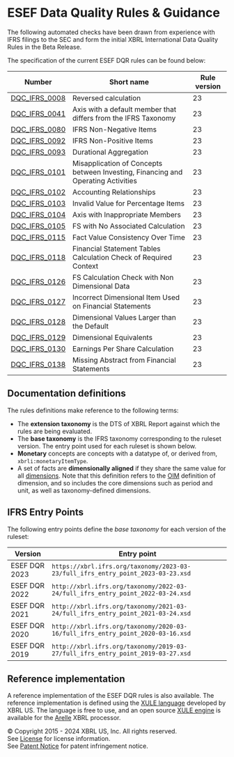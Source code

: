 # ESEF Data Quality Rules & Guidance

The following automated checks have been drawn from experience with IFRS filings to the SEC and form the initial XBRL International Data Quality Rules in the Beta Release. 

The specification of the current ESEF DQR rules can be found below:

| Number | Short name | Rule version |
| ----- | ----- | ----- |
| [DQC_IFRS_0008](docs/DQC_IFRS_0008/DQC_0008.md) | Reversed calculation | 23 |
| [DQC_IFRS_0041](docs/DQC_IFRS_0041/DQC_0041.md) | Axis with a default member that differs from the IFRS Taxonomy | 23 |
| [DQC_IFRS_0080](docs/DQC_IFRS_0080/DQC_0080.md) | IFRS Non-Negative Items | 23 |
| [DQC_IFRS_0092](docs/DQC_IFRS_0092/DQC_0092.md) | IFRS Non-Positive Items | 23 |
| [DQC_IFRS_0093](docs/DQC_IFRS_0093/DQC_0093.md) | Durational Aggregation | 23 |
| [DQC_IFRS_0101](docs/DQC_IFRS_0101/DQC_0101.md) | Misapplication of Concepts between Investing, Financing and Operating Activities | 23 |
| [DQC_IFRS_0102](docs/DQC_IFRS_0102/DQC_0102.md) | Accounting Relationships| 23 |
| [DQC_IFRS_0103](docs/DQC_IFRS_0103/DQC_0103.md) | Invalid Value for Percentage Items | 23 |
| [DQC_IFRS_0104](docs/DQC_IFRS_0104/DQC_0104.md) | Axis with Inappropriate Members | 23 |
| [DQC_IFRS_0105](docs/DQC_IFRS_0105/DQC_0105.md) | FS with No Associated Calculation | 23 |
| [DQC_IFRS_0115](docs/DQC_IFRS_0115/DQC_0115.md) | Fact Value Consistency Over Time | 23 |
| [DQC_IFRS_0118](docs/DQC_IFRS_0118/DQC_0118.md) | Financial Statement Tables Calculation Check of Required Context | 23 |
| [DQC_IFRS_0126](docs/DQC_IFRS_0126/DQC_0126.md) | FS Calculation Check with Non Dimensional Data | 23 |
| [DQC_IFRS_0127](docs/DQC_IFRS_0127/DQC_0127.md) | Incorrect Dimensional Item Used on Financial Statements | 23 |
| [DQC_IFRS_0128](docs/DQC_IFRS_0128/DQC_0128.md) | Dimensional Values Larger than the Default | 23 |
| [DQC_IFRS_0129](docs/DQC_IFRS_0129/DQC_0129.md) | Dimensional Equivalents | 23 |
| [DQC_IFRS_0130](docs/DQC_IFRS_0130/DQC_0130.md) | Earnings Per Share Calculation | 23 |
| [DQC_IFRS_0138](docs/DQC_IFRS_0138/DQC_0138.md) | Missing Abstract from Financial Statements | 23 |

## Documentation definitions

The rules definitions make reference to the following terms:

* The **extension taxonomy** is the DTS of XBRL Report against which the rules are being evaluated.
* The **base taxonomy** is the IFRS taxonomy corresponding to the ruleset version.  The entry point used for each ruleset is shown below.
* **Monetary** concepts are concepts with a datatype of, or derived from, `xbrli:monetaryItemType`.
* A set of facts are **dimensionally aligned** if they share the same value for all [dimensions](https://www.xbrl.org/Specification/oim/REC-2021-10-13/oim-REC-2021-10-13.html#term-dimension).  Note that this definition refers to the [OIM](https://www.xbrl.org/Specification/oim/REC-2021-10-13/oim-REC-2021-10-13.html) definition of dimension, and so includes the core dimensions such as period and unit, as well as taxonomy-defined dimensions.

## IFRS Entry Points

The following entry points define the _base taxonomy_ for each version of the ruleset:

| Version | Entry point |
| ------- | ----------- | 
| ESEF DQR 2023 | `https://xbrl.ifrs.org/taxonomy/2023-03-23/full_ifrs_entry_point_2023-03-23.xsd` | 
| ESEF DQR 2022 | `http://xbrl.ifrs.org/taxonomy/2022-03-24/full_ifrs_entry_point_2022-03-24.xsd` |  
| ESEF DQR 2021 | `http://xbrl.ifrs.org/taxonomy/2021-03-24/full_ifrs_entry_point_2021-03-24.xsd` |
| ESEF DQR 2020 | `http://xbrl.ifrs.org/taxonomy/2020-03-16/full_ifrs_entry_point_2020-03-16.xsd` |
| ESEF DQR 2019 | `http://xbrl.ifrs.org/taxonomy/2019-03-27/full_ifrs_entry_point_2019-03-27.xsd` |

## Reference implementation

A reference implementation of the ESEF DQR rules is also available.  The reference implementation is defined using the [XULE language](https://xbrl.us/home/use/what-is-xule) developed by XBRL US.  The language is free to use, and an open source [XULE engine](https://github.com/xbrlus/xule/releases/latest) is available for the [Arelle](https://arelle.org/pub) XBRL processor.   


© Copyright 2015 - 2024 XBRL US, Inc. All rights reserved.   
See [License](https://xbrl.us/dqc-license) for license information.  
See [Patent Notice](https://xbrl.us/dqc-patent) for patent infringement notice.  
